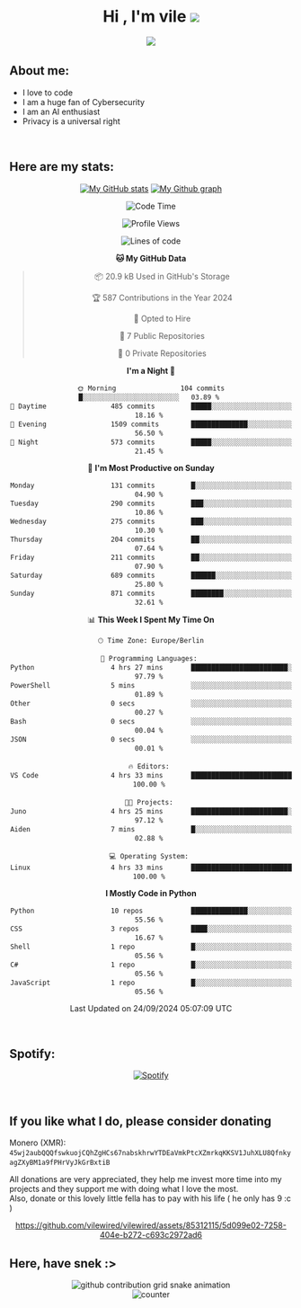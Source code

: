 <h1 align="center">Hi , I'm vile <img src="https://media.giphy.com/media/hvRJCLFzcasrR4ia7z/giphy.gif" width="35"></h1>
<p align="center">
  <a href="https://github.com/viledissociation"><img src="https://readme-typing-svg.demolab.com?font=Roboto+Mono&weight=300&size=28&duration=4000&pause=100&color=C109F7&center=true&vCenter=true&width=580&height=127&lines=I'm+a+programmer;I'm+an+AI+enthusiast;I'm+a+big+fan+of+Neural+Networks;I'm+interested+in+Computer+Science;I+love+Cybersecurity;By+the+way+I+use+Arch+%F0%9F%92%80"></a>
</p>

## About me:

- I love to code
- I am a huge fan of Cybersecurity
- I am an AI enthusiast
- Privacy is a universal right

<br>

## Here are my stats:

<div align="center">
    
 [![My GitHub stats](https://github-readme-stats.vercel.app/api?username=vilewired&count_private=true&show_icons=true&theme=radical)](https://github.com/vilewired)
 [![My Github graph](http://github-profile-summary-cards.vercel.app/api/cards/profile-details?username=vilewired&theme=radical)](https://github.com/vilewired)

<!--START_SECTION:waka-->
![Code Time](http://img.shields.io/badge/Code%20Time-348%20hrs%2056%20mins-blue)

![Profile Views](http://img.shields.io/badge/Profile%20Views-2-blue)

![Lines of code](https://img.shields.io/badge/From%20Hello%20World%20I%27ve%20Written-192.2%20thousand%20lines%20of%20code-blue)

**🐱 My GitHub Data** 

> 📦 20.9 kB Used in GitHub's Storage 
 > 
> 🏆 587 Contributions in the Year 2024
 > 
> 💼 Opted to Hire
 > 
> 📜 7 Public Repositories 
 > 
> 🔑 0 Private Repositories 
 > 
**I'm a Night 🦉** 

```text
🌞 Morning                104 commits         █░░░░░░░░░░░░░░░░░░░░░░░░   03.89 % 
🌆 Daytime                485 commits         █████░░░░░░░░░░░░░░░░░░░░   18.16 % 
🌃 Evening                1509 commits        ██████████████░░░░░░░░░░░   56.50 % 
🌙 Night                  573 commits         █████░░░░░░░░░░░░░░░░░░░░   21.45 % 
```
📅 **I'm Most Productive on Sunday** 

```text
Monday                   131 commits         █░░░░░░░░░░░░░░░░░░░░░░░░   04.90 % 
Tuesday                  290 commits         ███░░░░░░░░░░░░░░░░░░░░░░   10.86 % 
Wednesday                275 commits         ███░░░░░░░░░░░░░░░░░░░░░░   10.30 % 
Thursday                 204 commits         ██░░░░░░░░░░░░░░░░░░░░░░░   07.64 % 
Friday                   211 commits         ██░░░░░░░░░░░░░░░░░░░░░░░   07.90 % 
Saturday                 689 commits         ██████░░░░░░░░░░░░░░░░░░░   25.80 % 
Sunday                   871 commits         ████████░░░░░░░░░░░░░░░░░   32.61 % 
```


📊 **This Week I Spent My Time On** 

```text
🕑︎ Time Zone: Europe/Berlin

💬 Programming Languages: 
Python                   4 hrs 27 mins       ████████████████████████░   97.79 % 
PowerShell               5 mins              ░░░░░░░░░░░░░░░░░░░░░░░░░   01.89 % 
Other                    0 secs              ░░░░░░░░░░░░░░░░░░░░░░░░░   00.27 % 
Bash                     0 secs              ░░░░░░░░░░░░░░░░░░░░░░░░░   00.04 % 
JSON                     0 secs              ░░░░░░░░░░░░░░░░░░░░░░░░░   00.01 % 

🔥 Editors: 
VS Code                  4 hrs 33 mins       █████████████████████████   100.00 % 

🐱‍💻 Projects: 
Juno                     4 hrs 25 mins       ████████████████████████░   97.12 % 
Aiden                    7 mins              █░░░░░░░░░░░░░░░░░░░░░░░░   02.88 % 

💻 Operating System: 
Linux                    4 hrs 33 mins       █████████████████████████   100.00 % 
```

**I Mostly Code in Python** 

```text
Python                   10 repos            ██████████████░░░░░░░░░░░   55.56 % 
CSS                      3 repos             ████░░░░░░░░░░░░░░░░░░░░░   16.67 % 
Shell                    1 repo              █░░░░░░░░░░░░░░░░░░░░░░░░   05.56 % 
C#                       1 repo              █░░░░░░░░░░░░░░░░░░░░░░░░   05.56 % 
JavaScript               1 repo              █░░░░░░░░░░░░░░░░░░░░░░░░   05.56 % 
```




 Last Updated on 24/09/2024 05:07:09 UTC
<!--END_SECTION:waka-->
</div>
<br>

## Spotify:

<div align="center">

[![Spotify](https://whois-hoeless.vercel.app/api/spotify?background_color=0d1117&border_color=090d13)](https://open.spotify.com/user/heanchenhorst)
</div>

<br>

## If you like what I do, please consider donating

Monero (XMR): ```45wj2aubQQQfswkuojCQhZgHCs67nabskhrwYTDEaVmkPtcXZmrkqKKSV1JuhXLU8QfnkyagZXyBM1a9fPHrVyJkGrBxtiB```

All donations are very appreciated, they help me invest more time into my projects and they support me with doing what I love the most.  
Also, donate or this lovely little fella has to pay with his life (  he only has 9 :c  )

<div align="center">


https://github.com/vilewired/vilewired/assets/85312115/5d099e02-7258-404e-b272-c693c2972ad6


</div>

## Here, have snek :>
<div align="center">
<picture>
  <source media="(prefers-color-scheme: dark)" srcset="https://raw.githubusercontent.com/vilewired/vilewired/output/github-contribution-grid-snake-dark.svg">
  <source media="(prefers-color-scheme: light)" srcset="https://raw.githubusercontent.com/vilewired/vilewired/output/github-contribution-grid-snake.svg">
  <img alt="github contribution grid snake animation" src="https://raw.githubusercontent.com/vilewired/vilewired/output/github-contribution-grid-snake.svg">
</div>

<div align="center">
  <img src="https://moe-counter.glitch.me/get/@hoeless_count?theme=rule34" alt="counter" />
</div>
